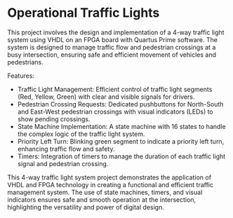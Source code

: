 # Operational Traffic Lights

This project involves the design and implementation of a 4-way traffic light system using VHDL on an FPGA board with Quartus Prime software. The system is designed to manage traffic flow and pedestrian crossings at a busy intersection, ensuring safe and efficient movement of vehicles and pedestrians.

Features:
- Traffic Light Management: Efficient control of traffic light segments (Red, Yellow, Green) with clear and visible signals for drivers.
- Pedestrian Crossing Requests: Dedicated pushbuttons for North-South and East-West pedestrian crossings with visual indicators (LEDs) to show pending crossings.
- State Machine Implementation: A state machine with 16 states to handle the complex logic of the traffic light system.
- Priority Left Turn: Blinking green segment to indicate a priority left turn, enhancing traffic flow and safety.
- Timers: Integration of timers to manage the duration of each traffic light signal and pedestrian crossing.

This 4-way traffic light system project demonstrates the application of VHDL and FPGA technology in creating a functional and efficient traffic management system. The use of state machines, timers, and visual indicators ensures safe and smooth operation at the intersection, highlighting the versatility and power of digital design.
